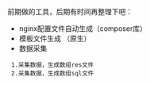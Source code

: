 前期做的工具，后期有时间再整理下吧：
+ nginx配置文件自动生成（composer库）
+ 模板文件生成 （原生）
+ 数据采集
```
 1.采集数据，生成数组res文件
 2.采集数据，生成数组sql文件
```

